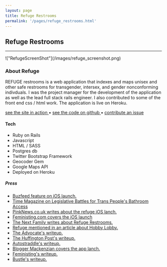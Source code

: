```yaml
---
layout: page
title: Refuge Restrooms
permalink: '/pages/refuge_restrooms.html'
---
```

## Refuge Restrooms
<hr>
!["RefugeScreenShot"](/images/refuge_screenshot.png)

### About Refuge
REFUGE restrooms is a web application that indexes and maps unisex and other safe restrooms for transgender, intersex, and gender nonconforming indivduals. I was the project manager for the development of the application as well as the lead full stack rails engineer. I also contributed to some of the front end css / html work. The application is live on Heroku.

<a href="http://www.refugerestrooms.org"> see the site in action </a> • <a href="https://www.github.com/tkwidmer/refugerestrooms"> see the code on github </a> • <a href="https://github.com/tkwidmer/refugerestrooms/issues"> contribute an issue </a>

#### Tech
  <ul>
    <li>Ruby on Rails</li>
    <li>Javascript</li>
    <li>HTML / SASS</li>
    <li>Postgres db</li>
    <li>Twitter Bootstrap Framework</li>
    <li>Geocoder Gem</li>
    <li>Google Maps API</li>
    <li>Deployed on Heroku</li>
  </ul>

##### Press
  <ul>
    <li> <a href="http://www.buzzfeed.com/emaoconnor/everyone-need-to-pee-safe#.kddEqD0GQ0"> Buzfeed feature on iOS launch.</a> </li>
    <li> <a href="http://time.com/3734714/transgender-bathroom-bills-lgbt-discrimination/"> Time Magazine on Legislative Battles for Trans People's Bathroom Access </a> </li>
    <li> <a href="http://www.pinknews.co.uk/2015/03/09/this-iphone-app-could-help-solve-a-real-problem-for-transgender-people/"> PinkNews.co.uk writes about the refuge iOS lanch. </a> </li>
    <li> <a href="http://feministing.com/2015/03/06/friday-feminist-fuck-yeah-refuge-restrooms-is-available-on-app-store-and-google-play/"> Feministing.com covers the iOS launch </a> </li>
    <li> <a href="http://thenextfamily.com/2015/03/refuge-restrooms-an-app-that-provides-safe-restrooms-for-all/"> The Next Family writes about Refuge Restrooms. </a> </li>
    <li> <a href="http://mic.com/articles/93494/inside-one-hobby-lobby-employee-s-inspiring-fight-for-equality"> Refuge mentioned in an article about Hobby Lobby. </a> </li>
    <li> <a href="http://www.advocate.com/politics/transgender/2014/02/07/trans-woman-releases-bathroom-finder-app-refuge-restrooms"> The Advocate's writeup. </a> </li>
    <li> <a href="http://m.huffpost.com/us/entry/4738425?utm_hp_ref=gay-voices"> The Huffington Post's writeup. </a> </li>
    <li> <a href="http://www.autostraddle.com/refuge-restrooms-new-website-helps-you-find-gender-safe-public-restrooms-222098/"> Autostraddle's writeup. </a> </li>
    <li> <a href="http://mackenzian.com/blog/2014/02/19/conversation-widmer/"> Blogger Mackenzian covers the app lanch. </a> </li>
    <li> <a href="http://feministing.com/2014/02/10/need-a-safe-place-to-pee-theres-an-app-for-that/"> Feministing's writeup. </a> </li>
    <li> <a href="http://www.bustle.com/articles/14909-refuge-restrooms-app-finds-safe-bathrooms-for-transgender-and-intersex-individuals"> Bustle's writeup. </a> </li>
  </ul>
